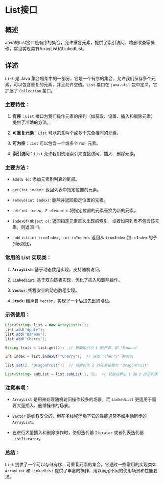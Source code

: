# List接口

## 概述

Java的List接口是有序的集合，允许重复元素，提供了索引访问、增删改查等操作，常见实现类有ArrayList和LinkedList。

## 详述

`List` 是 Java 集合框架中的一部分，它是一个有序的集合，允许我们保存多个元素，可以包含重复的元素，并且允许空值。`List` 接口在 `java.util` 包中定义，它扩展了 `Collection` 接口。

### 主要特性：

1. **有序**：`List` 接口为我们操作元素的序列（如获取、设置、插入和删除元素）提供了准确的方法。

2. **可重复元素**：`List` 可以包含两个或多个完全相同的元素。

3. **可为空**：`List` 可以包含一个或多个 null 元素。

4. **索引访问**：`List` 允许我们使用索引来直接访问、插入、删除元素。

### 主要方法：

- `add(E e)`: 添加元素到列表的尾部。
  
- `get(int index)`: 返回列表中指定位置的元素。
  
- `remove(int index)`: 删除并返回指定位置的元素。
  
- `set(int index, E element)`: 将指定位置的元素替换为新的元素。
  
- `indexOf(Object o)`: 返回指定元素首次出现的索引，或者如果列表不包含该元素，则返回 -1。
  
- `subList(int fromIndex, int toIndex)`: 返回从 `fromIndex` 到 `toIndex` 的子列表视图。

### 常用的 List 实现类：

1. **`ArrayList`**: 基于动态数组实现，支持随机访问。

2. **`LinkedList`**: 基于双向链表实现，优化了插入和删除操作。

3. **`Vector`**: 线程安全的动态数组实现。

4. **`Stack`**: 继承自 `Vector`，实现了一个后进先出的堆栈。

### 示例使用：

```java
List<String> list = new ArrayList<>();
list.add("Apple");
list.add("Banana");
list.add("Cherry");

String fruit = list.get(1);  // 获取索引为 1 的元素，即 "Banana"

int index = list.indexOf("Cherry");  // 获取 "Cherry" 的索引

list.set(2, "Dragonfruit");  // 将索引为 2 的元素设置为 "Dragonfruit"

List<String> subList = list.subList(1, 3);  // 获取从索引 1 到 2 的子列表
```

### 注意事项：

- `ArrayList` 是用来处理随机访问操作较多的场景，而 `LinkedList` 更适用于需要大量插入、删除操作的场景。

- `Vector` 是线程安全的，但在多线程环境下它的性能通常不如手动同步的 `ArrayList`。

- 在进行大量插入和删除操作时，使用迭代器 `Iterator` 或者列表迭代器 `ListIterator`。

### 总结：

`List` 提供了一个可以存储有序、可重复元素的集合，它通过一些常用的实现类如 `ArrayList` 和 `LinkedList` 提供了丰富的操作，用以满足不同的使用场景和性能要求。